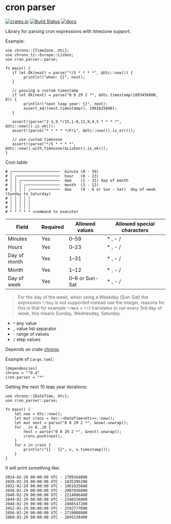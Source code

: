 # cron parser

[![crates.io](https://img.shields.io/crates/v/cron-parser.svg)](https://crates.io/crates/cron-parser)
[![Build Status](https://github.com/nbari/cron-parser/workflows/ci/badge.svg)](https://github.com/nbari/cron-parser/actions?query=workflow%3Aci)
[![docs](https://docs.rs/cron-parser/badge.svg)](https://docs.rs/cron-parser)

Library for parsing cron expressions with timezone support.

Example:

    use chrono::{TimeZone, Utc};
    use chrono_tz::Europe::Lisbon;
    use cron_parser::parse;

    fn main() {
       if let Ok(next) = parse("*/5 * * * *", &Utc::now()) {
            println!("when: {}", next);
       }

       // passing a custom timestamp
       if let Ok(next) = parse("0 0 29 2 *", &Utc.timestamp(1893456000, 0)) {
            println!("next leap year: {}", next);
            assert_eq!(next.timestamp(), 1961625600);
       }

       assert!(parse("2-3,9,*/15,1-8,11,9,4,5 * * * *", &Utc::now()).is_ok());
       assert!(parse("* * * * */Fri", &Utc::now()).is_err());

       // use custom timezone
       assert!(parse("*/5 * * * *", &Utc::now().with_timezone(&Lisbon)).is_ok());
    }


Cron table:

```
# ┌─────────────────────  minute (0 - 59)
# │ ┌───────────────────  hour   (0 - 23)
# │ │ ┌─────────────────  dom    (1 - 31) day of month
# │ │ │ ┌───────────────  month  (1 - 12)
# │ │ │ │ ┌─────────────  dow    (0 - 6 or Sun - Sat)  day of week (Sunday to Saturday)
# │ │ │ │ │
# │ │ │ │ │
# │ │ │ │ │
# * * * * * <command to execute>
```

| Field        | Required | Allowed values | Allowed special characters |
| ------------ | -------- | -------------- | -------------------------- |
| Minutes      | Yes      | 0–59           | \* , - /                   |
| Hours        | Yes      | 0–23           | \* , - /                   |
| Day of month | Yes      | 1–31           | \* , - /                   |
| Month        | Yes      | 1–12           | \* , - /                   |
| Day of week  | Yes      | 0–6 or Sun-Sat | \* , - /                   |

> For the day of the week, when using a Weekday (Sun-Sat) the expression `*/Day` is not supported instead
> use the integer, reasons for this is that for example `*/Wed` = `*/3` translates
> to run every 3rd day of week, this means Sunday, Wednesday, Saturday.

* `*` any value
* `,` value list separator
* `-` range of values
* `/` step values


Depends on crate [chrono](https://crates.io/crates/chrono).

Example of `Cargo.toml`:

    [dependencies]
    chrono = "^0.4"
    cron-parser = "*"


Getting the next 10 leap year iterations:

    use chrono::{DateTime, Utc};
    use cron_parser::parse;

    fn main() {
        let now = Utc::now();
        let mut crons = Vec::<DateTime<Utc>>::new();
        let mut next = parse("0 0 29 2 *", &now).unwrap();
        for _ in 0..10 {
            next = parse("0 0 29 2 *", &next).unwrap();
            crons.push(next);
        }
        for x in crons {
            println!("{} - {}", x, x.timestamp());
        }
    }

It will print something like:

    2024-02-29 00:00:00 UTC - 1709164800
    2028-02-29 00:00:00 UTC - 1835395200
    2032-02-29 00:00:00 UTC - 1961625600
    2036-02-29 00:00:00 UTC - 2087856000
    2040-02-29 00:00:00 UTC - 2214086400
    2044-02-29 00:00:00 UTC - 2340316800
    2048-02-29 00:00:00 UTC - 2466547200
    2052-02-29 00:00:00 UTC - 2592777600
    2056-02-29 00:00:00 UTC - 2719008000
    2060-02-29 00:00:00 UTC - 2845238400
